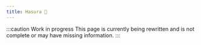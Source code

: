 ```yaml
---
title: Hasura 🚧
---
```


:::caution Work in progress
This page is currently being rewritten and is not complete or may have missing information.
:::